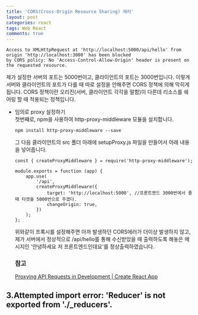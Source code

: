 ```yaml
---
title: 'CORS(Cross-Origin Resource Sharing) 에러'
layout: post
categories: react
tags: Web React
comments: true
---
```

```
Access to XMLHttpRequest at 'http://localhost:5000/api/hello' from origin 'http://localhost:3000' has been blocked
by CORS policy: No 'Access-Control-Allow-Origin' header is present on the requested resource.
```
제가 설정한 서버의 포트는 5000번이고, 클라이언트의 포트는 3000번입니다. 이렇게 서버와 클라이언트의 포트가 다를 때 따로 설정을 안해주면 CORS 정책에 의해 막히게 됩니다. CORS 정책이란 오리진(서버, 클라이언트 각각을 말함)이 다른데 리소스를 쉐어링 할 때 적용되는 정책입니다.
- 임의로 proxy 설정하기  
  첫번쨰로, npm을 사용하여 http-proxy-middleware 모듈을 설치합니다.
  ```
  npm install http-proxy-middleware --save
  ``` 
  그 다음 클라이언트의 src 폴더 아래에 setupProxy.js 파일을 만들어서 아래 내용을 넣어줍니다.
  ```
  const { createProxyMiddleware } = require('http-proxy-middleware');

  module.exports = function (app) {
      app.use(
          '/api',
          createProxyMiddleware({
              target: 'http://localhost:5000', //프론트엔드 3000번에서 줄 때 타겟을 5000번으로 주겠다.
              changeOrigin: true,
          })
      );
  };
  ```
  위와같이 프록시를 설정해주면 아까 발생하던 CORS에러가 더이상 발생하지 않고, 제가 서버에서 정상적으로 /api/hello를 통해 수신받았을 때 출력하도록 해놓은 메시지인 '안녕하세요 저 프론트엔드인데요'를 정상출력하였습니다.
  ### 참고
  [Proxying API Requests in Development | Create React App](https://create-react-app.dev/docs/proxying-api-requests-in-development) 

## 3.Attempted import error: 'Reducer' is not exported from './_reducers'.

<!--author-->